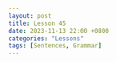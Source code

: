 ```yaml
--- 
layout: post 
title: Lesson 45
date: 2023-11-13 22:00 +0800 
categories: "Lessons"
tags: [Sentences, Grammar]
---
```


